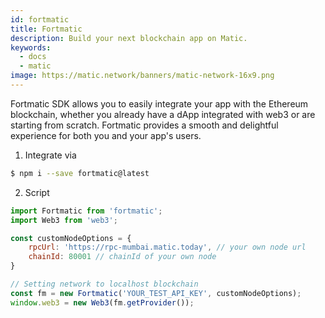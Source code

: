 ```yaml
---
id: fortmatic
title: Fortmatic
description: Build your next blockchain app on Matic.
keywords:
  - docs
  - matic
image: https://matic.network/banners/matic-network-16x9.png 
---
```


Fortmatic SDK allows you to easily integrate your app with the Ethereum blockchain, whether you already have a dApp integrated with web3 or are starting from scratch. Fortmatic provides a smooth and delightful experience for both you and your app's users.

1. Integrate via

```bash
$ npm i --save fortmatic@latest
```

2. Script

```js
import Fortmatic from 'fortmatic';
import Web3 from 'web3';

const customNodeOptions = {
    rpcUrl: 'https://rpc-mumbai.matic.today', // your own node url
    chainId: 80001 // chainId of your own node
}

// Setting network to localhost blockchain
const fm = new Fortmatic('YOUR_TEST_API_KEY', customNodeOptions);
window.web3 = new Web3(fm.getProvider());
```